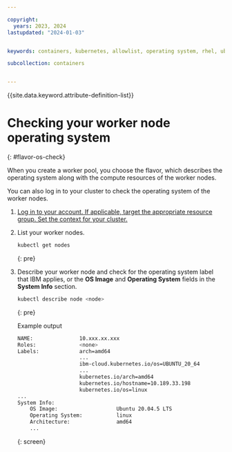 ```yaml
---

copyright: 
  years: 2023, 2024
lastupdated: "2024-01-03"


keywords: containers, kubernetes, allowlist, operating system, rhel, ubuntu

subcollection: containers


---
```


{{site.data.keyword.attribute-definition-list}}



# Checking your worker node operating system
{: #flavor-os-check}

When you create a worker pool, you choose the flavor, which describes the operating system along with the compute resources of the worker nodes.

You can also log in to your cluster to check the operating system of the worker nodes.
1. [Log in to your account. If applicable, target the appropriate resource group. Set the context for your cluster.](/docs/containers?topic=containers-access_cluster)
2. List your worker nodes.
    ```sh
    kubectl get nodes
    ```
    {: pre}

3. Describe your worker node and check for the operating system label that IBM applies, or the **OS Image** and **Operating System** fields in the **System Info** section.
    ```sh
    kubectl describe node <node>
    ```
    {: pre}

    Example output

    ```sh
    NAME:               10.xxx.xx.xxx
    Roles:              <none>
    Labels:             arch=amd64
                        ...
                        ibm-cloud.kubernetes.io/os=UBUNTU_20_64
                        ...
                        kubernetes.io/arch=amd64
                        kubernetes.io/hostname=10.189.33.198
                        kubernetes.io/os=linux
    ...
    System Info:
        OS Image:                   Ubuntu 20.04.5 LTS
        Operating System:           linux
        Architecture:               amd64
        ...
    ```
    {: screen}

